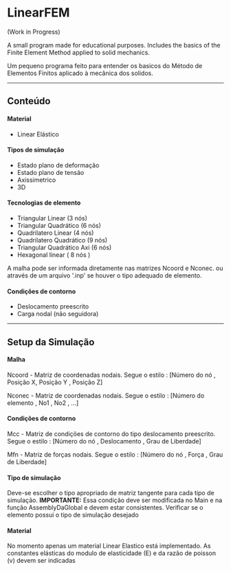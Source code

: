 # LinearFEM
(Work in Progress)

A small program made for educational purposes. Includes the basics of the Finite Element Method applied to solid mechanics.

Um pequeno programa feito para entender os basicos do Método de Elementos Finitos aplicado à mecânica dos solidos. 

----------------------------------------------------------------------------------------------------------------------------

## Conteúdo

#### Material

- Linear Elástico

#### Tipos de simulação

- Estado plano de deformação
- Estado plano de tensão
- Axissimetrico 
- 3D

#### Tecnologias de elemento

- Triangular Linear (3 nós)
- Triangular Quadrático (6 nós)
- Quadrilatero Linear (4 nós)
- Quadrilatero Quadrático (9 nós)
- Triangular Quadrático Axi (6 nós)
- Hexagonal linear ( 8 nós )

A malha pode ser informada diretamente nas matrizes Ncoord e Nconec. ou através de um arquivo '.inp' se houver o tipo adequado de elemento.

#### Condições de contorno

- Deslocamento preescrito
- Carga nodal (não seguidora)


----------------------------------------------------------------------------------------------------------------------------

## Setup da Simulação

#### Malha
Ncoord - Matriz de coordenadas nodais. Segue o estilo : [Número do nó , Posição X, Posição Y , Posição Z]

Nconec - Matriz de coordenadas nodais. Segue o estilo : [Número do elemento , No1 , No2 , ...]

#### Condições de contorno
Mcc - Matriz de condições de contorno do tipo deslocamento preescrito. Segue o estilo : [Número do nó , Deslocamento , Grau de Liberdade]

Mfn - Matriz de forças nodais. Segue o estilo : [Número do nó , Força , Grau de Liberdade]

#### Tipo de simulação

Deve-se escolher o tipo apropriado de matriz tangente para cada tipo de simulação.
**IMPORTANTE:**  Essa condição deve ser modificada no Main e na função AssemblyDaGlobal e devem estar consistentes. Verificar se o elemento possui o tipo de simulação desejado


#### Material 

No momento apenas um material Linear Elastico está implementado. As constantes elásticas do modulo de elasticidade (E) e da razão de poisson (v) devem ser indicadas

	


